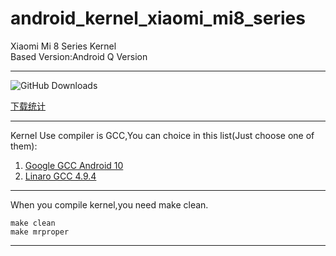 # android_kernel_xiaomi_mi8_series
 Xiaomi Mi 8 Series Kernel  
 Based Version:Android Q Version  
 ***  
![GitHub Downloads](https://img.shields.io/github/downloads/Coconutat/android_kernel_xiaomi_sdm845_exp/total?labelColor=%2300CED1&color=%23FF8C00)


 [下载统计](https://gra.caldis.me/?url=https://github.com/Coconutat/android_kernel_xiaomi_sdm845_exp)  
 ***  
 Kernel Use compiler is GCC,You can choice in this list(Just choose one of them):
 1. [Google GCC Android 10](https://android.googlesource.com/platform/prebuilts/gcc/linux-x86/aarch64/aarch64-linux-android-4.9/+archive/84fb09fafc92a3d9b4d160f049d46c3c784cc941.tar.gz)  
 2. [Linaro GCC 4.9.4](https://releases.linaro.org/components/toolchain/binaries/4.9-2017.01/aarch64-linux-gnu/gcc-linaro-4.9.4-2017.01-x86_64_aarch64-linux-gnu.tar.xz)  
 ***  
 When you compile kernel,you need make clean.
 ```
 make clean  
 make mrproper  
 ```
 ***  
